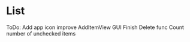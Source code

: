 # List
ToDo:
Add app icon
improve AddItemView GUI
Finish Delete func
Count number of unchecked items
